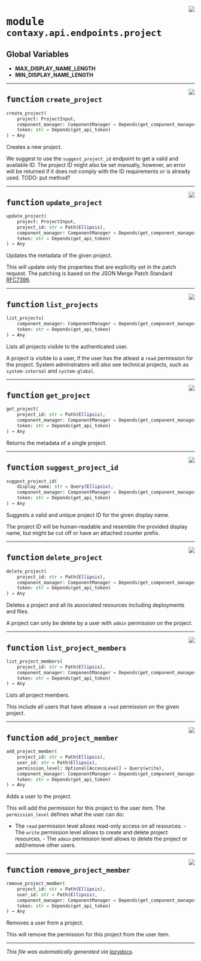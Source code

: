 <!-- markdownlint-disable -->

<a href="https://github.com/ml-tooling/contaxy/blob/main/backend/src/contaxy/api/endpoints/project.py#L0"><img align="right" style="float:right;" src="https://img.shields.io/badge/-source-cccccc?style=flat-square"></a>

# <kbd>module</kbd> `contaxy.api.endpoints.project`




**Global Variables**
---------------
- **MAX_DISPLAY_NAME_LENGTH**
- **MIN_DISPLAY_NAME_LENGTH**

---

<a href="https://github.com/ml-tooling/contaxy/blob/main/backend/src/contaxy/api/endpoints/project.py#L24"><img align="right" style="float:right;" src="https://img.shields.io/badge/-source-cccccc?style=flat-square"></a>

## <kbd>function</kbd> `create_project`

```python
create_project(
    project: ProjectInput,
    component_manager: ComponentManager = Depends(get_component_manager),
    token: str = Depends(get_api_token)
) → Any
```

Creates a new project. 

We suggest to use the `suggest_project_id` endpoint to get a valid and available ID. The project ID might also be set manually, however, an error will be returned if it does not comply with the ID requirements or is already used. TODO: put method? 


---

<a href="https://github.com/ml-tooling/contaxy/blob/main/backend/src/contaxy/api/endpoints/project.py#L45"><img align="right" style="float:right;" src="https://img.shields.io/badge/-source-cccccc?style=flat-square"></a>

## <kbd>function</kbd> `update_project`

```python
update_project(
    project: ProjectInput,
    project_id: str = Path(Ellipsis),
    component_manager: ComponentManager = Depends(get_component_manager),
    token: str = Depends(get_api_token)
) → Any
```

Updates the metadata of the given project. 

This will update only the properties that are explicitly set in the patch request. The patching is based on the JSON Merge Patch Standard [RFC7396](https://tools.ietf.org/html/rfc7396). 


---

<a href="https://github.com/ml-tooling/contaxy/blob/main/backend/src/contaxy/api/endpoints/project.py#L66"><img align="right" style="float:right;" src="https://img.shields.io/badge/-source-cccccc?style=flat-square"></a>

## <kbd>function</kbd> `list_projects`

```python
list_projects(
    component_manager: ComponentManager = Depends(get_component_manager),
    token: str = Depends(get_api_token)
) → Any
```

Lists all projects visible to the authenticated user. 

A project is visible to a user, if the user has the atleast a `read` permission for the project. System adminstrators will also see technical projects, such as `system-internal` and `system-global`. 


---

<a href="https://github.com/ml-tooling/contaxy/blob/main/backend/src/contaxy/api/endpoints/project.py#L85"><img align="right" style="float:right;" src="https://img.shields.io/badge/-source-cccccc?style=flat-square"></a>

## <kbd>function</kbd> `get_project`

```python
get_project(
    project_id: str = Path(Ellipsis),
    component_manager: ComponentManager = Depends(get_component_manager),
    token: str = Depends(get_api_token)
) → Any
```

Returns the metadata of a single project. 


---

<a href="https://github.com/ml-tooling/contaxy/blob/main/backend/src/contaxy/api/endpoints/project.py#L101"><img align="right" style="float:right;" src="https://img.shields.io/badge/-source-cccccc?style=flat-square"></a>

## <kbd>function</kbd> `suggest_project_id`

```python
suggest_project_id(
    display_name: str = Query(Ellipsis),
    component_manager: ComponentManager = Depends(get_component_manager),
    token: str = Depends(get_api_token)
) → Any
```

Suggests a valid and unique project ID for the given display name. 

The project ID will be human-readable and resemble the provided display name, but might be cut off or have an attached counter prefix. 


---

<a href="https://github.com/ml-tooling/contaxy/blob/main/backend/src/contaxy/api/endpoints/project.py#L125"><img align="right" style="float:right;" src="https://img.shields.io/badge/-source-cccccc?style=flat-square"></a>

## <kbd>function</kbd> `delete_project`

```python
delete_project(
    project_id: str = Path(Ellipsis),
    component_manager: ComponentManager = Depends(get_component_manager),
    token: str = Depends(get_api_token)
) → Any
```

Deletes a project and all its associated resources including deployments and files. 

A project can only be delete by a user with `admin` permission on the project. 


---

<a href="https://github.com/ml-tooling/contaxy/blob/main/backend/src/contaxy/api/endpoints/project.py#L143"><img align="right" style="float:right;" src="https://img.shields.io/badge/-source-cccccc?style=flat-square"></a>

## <kbd>function</kbd> `list_project_members`

```python
list_project_members(
    project_id: str = Path(Ellipsis),
    component_manager: ComponentManager = Depends(get_component_manager),
    token: str = Depends(get_api_token)
) → Any
```

Lists all project members. 

This include all users that have atlease a `read` permission on the given project. 


---

<a href="https://github.com/ml-tooling/contaxy/blob/main/backend/src/contaxy/api/endpoints/project.py#L162"><img align="right" style="float:right;" src="https://img.shields.io/badge/-source-cccccc?style=flat-square"></a>

## <kbd>function</kbd> `add_project_member`

```python
add_project_member(
    project_id: str = Path(Ellipsis),
    user_id: str = Path(Ellipsis),
    permission_level: Optional[AccessLevel] = Query(write),
    component_manager: ComponentManager = Depends(get_component_manager),
    token: str = Depends(get_api_token)
) → Any
```

Adds a user to the project. 

This will add the permission for this project to the user item. The `permission_level` defines what the user can do: 

- The `read` permission level allows read-only access on all resources. - The `write` permission level allows to create and delete project resources. - The `admin` permission level allows to delete the project or add/remove other users. 


---

<a href="https://github.com/ml-tooling/contaxy/blob/main/backend/src/contaxy/api/endpoints/project.py#L192"><img align="right" style="float:right;" src="https://img.shields.io/badge/-source-cccccc?style=flat-square"></a>

## <kbd>function</kbd> `remove_project_member`

```python
remove_project_member(
    project_id: str = Path(Ellipsis),
    user_id: str = Path(Ellipsis),
    component_manager: ComponentManager = Depends(get_component_manager),
    token: str = Depends(get_api_token)
) → Any
```

Removes a user from a project. 

This will remove the permission for this project from the user item. 




---

_This file was automatically generated via [lazydocs](https://github.com/ml-tooling/lazydocs)._
